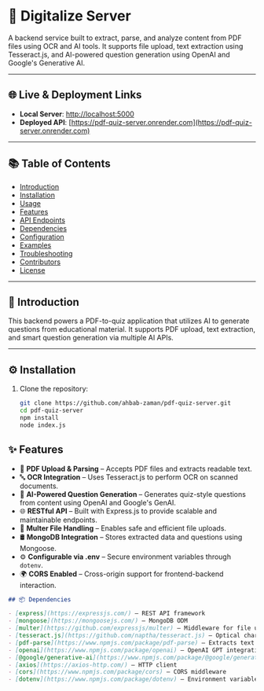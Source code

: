 # 📄 Digitalize Server

A backend service built to extract, parse, and analyze content from PDF files using OCR and AI tools. It supports file upload, text extraction using Tesseract.js, and AI-powered question generation using OpenAI and Google's Generative AI.

---

## 🌐 Live & Deployment Links

- **Local Server**: [http://localhost:5000](http://localhost:5000)
- **Deployed API**: [https://pdf-quiz-server.onrender.com](https://pdf-quiz-server.onrender.com)

---

## 📚 Table of Contents

- [Introduction](#-introduction)
- [Installation](#-installation)
- [Usage](#-usage)
- [Features](#-features)
- [API Endpoints](#-api-endpoints)
- [Dependencies](#-dependencies)
- [Configuration](#-configuration)
- [Examples](#-examples)
- [Troubleshooting](#-troubleshooting)
- [Contributors](#-contributors)
- [License](#-license)

---

## 🧩 Introduction

This backend powers a PDF-to-quiz application that utilizes AI to generate questions from educational material. It supports PDF upload, text extraction, and smart question generation via multiple AI APIs.

---

## ⚙️ Installation

1. Clone the repository:

   ```bash
   git clone https://github.com/ahbab-zaman/pdf-quiz-server.git
   cd pdf-quiz-server
   npm install
   node index.js
   ```

## ✨ Features

- 📎 **PDF Upload & Parsing** – Accepts PDF files and extracts readable text.
- 🔤 **OCR Integration** – Uses Tesseract.js to perform OCR on scanned documents.
- 🧠 **AI-Powered Question Generation** – Generates quiz-style questions from content using OpenAI and Google's GenAI.
- 🌐 **RESTful API** – Built with Express.js to provide scalable and maintainable endpoints.
- 📁 **Multer File Handling** – Enables safe and efficient file uploads.
- 🛢️ **MongoDB Integration** – Stores extracted data and questions using Mongoose.
- ⚙️ **Configurable via .env** – Secure environment variables through `dotenv`.
- 🌍 **CORS Enabled** – Cross-origin support for frontend-backend interaction.


```markdown
## 📦 Dependencies

- [express](https://expressjs.com/) – REST API framework
- [mongoose](https://mongoosejs.com/) – MongoDB ODM
- [multer](https://github.com/expressjs/multer) – Middleware for file uploads
- [tesseract.js](https://github.com/naptha/tesseract.js) – Optical character recognition
- [pdf-parse](https://www.npmjs.com/package/pdf-parse) – Extracts text from PDF files
- [openai](https://www.npmjs.com/package/openai) – OpenAI GPT integration
- [@google/generative-ai](https://www.npmjs.com/package/@google/generative-ai) – Google's Generative AI API
- [axios](https://axios-http.com/) – HTTP client
- [cors](https://www.npmjs.com/package/cors) – CORS middleware
- [dotenv](https://www.npmjs.com/package/dotenv) – Environment variable loader
```
